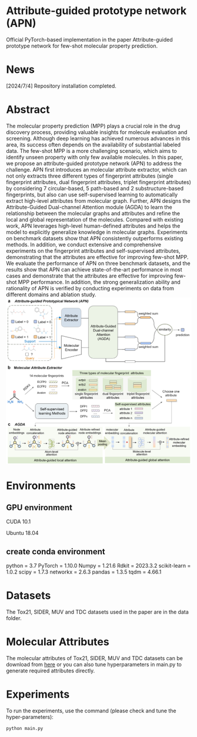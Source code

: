 # Attribute-guided prototype network (APN)
Official PyTorch-based implementation in the paper Attribute-guided prototype network for few-shot molecular property prediction.

# News
[2024/7/4] Repository installation completed.

# Abstract
The molecular property prediction (MPP) plays a crucial role in the drug discovery process, providing valuable insights for molecule evaluation and screening. Although deep learning has achieved numerous advances in this area, its success often depends on the availability of substantial labeled data. The few-shot MPP is a more challenging scenario, which aims to identify unseen property with only few available molecules. In this paper, we propose an attribute-guided prototype network (APN) to address the challenge. APN first introduces an molecular attribute extractor, which can not only extracts three different types of fingerprint attributes (single fingerprint attributes, dual fingerprint attributes, triplet fingerprint attributes) by considering 7 circular-based, 5 path-based and 2 substructure-based fingerprints, but also can use self-supervised learning to automatically extract high-level attributes from molecular graph. Further, APN designs the Attribute-Guided Dual-channel Attention module (AGDA) to learn the relationship between the molecular graphs and attributes and refine the local and global representation of the molecules. Compared with existing work, APN leverages high-level human-defined attributes and helps the model to explicitly generalize knowledge in molecular graphs. Experiments on benchmark datasets show that APN consistently outperforms existing methods. In addition, we conduct extensive and comprehensive experiments on the fingerprint attributes and self-supervised attributes, demonstrating that the attributes are effective for improving few-shot MPP. We evaluate the performance of APN on three benchmark datasets, and the results show that APN can achieve state-of-the-art performance in most cases and demonstrate that the attributes are effective for improving few-shot MPP performance. In addition, the strong generalization ability and rationality of APN is verified by conducting experiments on data from different domains and ablation study.
![image](https://github.com/hou29/few-shot-MPP/blob/main/APN.png)

# Environments
## GPU environment
CUDA 10.1

Ubuntu 18.04

## create conda environment
python = 3.7
PyTorch = 1.10.0
Numpy = 1.21.6
Rdkit = 2023.3.2
scikit-learn = 1.0.2
scipy = 1.7.3
networkx = 2.6.3 
pandas = 1.3.5
tqdm = 4.66.1 

# Datasets
The Tox21, SIDER, MUV and TDC datasets used in the paper are in the data folder.

# Molecular Attributes 
The molecular attributes of Tox21, SIDER, MUV and TDC datasets can be download from [here](https://drive.google.com/drive/folders/1hIJb-kVhUiSeoIchSLMFFcggRinmpMht?usp=sharing) or you can also tune hyperparameters in main.py to generate required attributes directly.

# Experiments
To run the experiments, use the command (please check and tune the hyper-parameters):
```
python main.py
```

